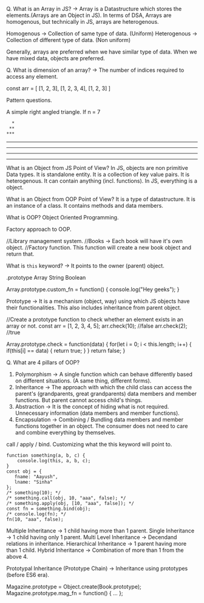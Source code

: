 Q. What is an Array in JS?
-> Array is a Datastructure which stores the elements.(Arrays are an Object in JS).
In terms of DSA, Arrays are homogenous, but technically in JS, arrays are heterogenous.

Homogenous -> Collection of same type of data. (Uniform)
Heterogenous -> Collection of different type of data. (Non uniform)

Generally, arrays are preferred when we have similar type of data.
When we have mixed data, objects are preferred.


Q. What is dimension of an array?
-> The number of indices required to access any element.

const arr = [
  [1, 2, 3],
  [1, 2, 3, 4],
  [1, 2, 3]
]

Pattern questions.

A simple right angled triangle.
If n = 7

      *
     **
    ***
   ****
  *****
 ******
*******

<!-- Objects are key value pairs in JS. -->

What is an Object from JS Point of View?
In JS, objects are non primitive Data types. It is standalone entity. It is a collection of key value pairs. It is heterogenous. It can contain anything (incl. functions). In JS, everything is a object.

What is an Object from OOP Point of View?
It is a type of datastructure. It is an instance of a class. It contains methods and data members.


What is OOP?
Object Oriented Programming.

Factory approach to OOP.

//Library management system.
//Books -> Each book will have it's own object.
//Factory function. This function will create a new book object and return that.

What is `this` keyword?
-> It points to the owner (parent) object.

<Datatype>.prototype
Array
String
Boolean


Array.prototype.custom_fn = function() { console.log("Hey geeks"); }

Prototype -> It is a mechanism (object, way) using which JS objects have their functionalities. This also includes inheritance from parent object.

//Create a prototype function to check whether an element exists in an array or not.
const arr = [1, 2, 3, 4, 5];
arr.check(10); //false
arr.check(2);  //true 

Array.prototype.check = function(data) {
    for(let i = 0; i < this.length; i++) {
        if(this[i] == data) {
            return true;
        }
    }
    return false;
}

Q. What are 4 pillars of OOP?
1. Polymorphism -> A single function which can behave differently based on different situations. (A same thing, different forms).
2. Inheritance -> The approach with which the child class can access the parent's (grandparents, great grandparents) data members and member functions. But parent cannot access child's things.
3. Abstraction -> It is the concept of hiding what is not required. Unnecessary information (data members and member functions).
4. Encapsulation -> Combining / Bundling data members and member functions together in an object. The consumer does not need to care and combine everything by themselves.



call / apply / bind.
Customizing what the this keyword will point to. 

```
function something(a, b, c) {
	console.log(this, a, b, c);
}
const obj = {
   fname: "Aayush",
   lname: "Sinha"
};
/* something(10); */
/* something.call(obj, 10, "aaa", false); */
/* something.apply(obj, [10, "aaa", false]); */
const fn = something.bind(obj);
/* console.log(fn); */
fn(10, "aaa", false);
```

Multiple Inheritance -> 1 child having more than 1 parent.
Single Inheritance -> 1 child having only 1 parent.
Multi Level Inheritance -> Decendand relations in inheritance.
Hierarchical Inheritance -> 1 parent having more than 1 child.
Hybrid Inheritance -> Combination of more than 1 from the above 4.

Prototypal Inheritance (Prototype Chain) -> Inheritance using prototypes (before ES6 era).

Magazine.prototype = Object.create(Book.prototype);
Magazine.prototype.mag_fn = function() { ... };